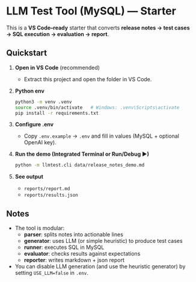 # LLM Test Tool (MySQL) — Starter

This is a **VS Code–ready** starter that converts **release notes → test cases → SQL execution → evaluation → report**.

## Quickstart

1. **Open in VS Code** (recommended)
   - Extract this project and open the folder in VS Code.

2. **Python env**
   ```bash
   python3 -m venv .venv
   source .venv/bin/activate   # Windows: .venv\Scripts\activate
   pip install -r requirements.txt
   ```

3. **Configure .env**
   - Copy `.env.example` → `.env` and fill in values (MySQL + optional OpenAI key).

4. **Run the demo (Integrated Terminal or Run/Debug ▶)**  
   ```bash
   python -m llmtest.cli data/release_notes_demo.md
   ```

5. **See output**
   - `reports/report.md`
   - `reports/results.json`

## Notes
- The tool is modular:
  - **parser**: splits notes into actionable lines
  - **generator**: uses LLM (or simple heuristic) to produce test cases
  - **runner**: executes SQL in MySQL
  - **evaluator**: checks results against expectations
  - **reporter**: writes markdown + json report
- You can disable LLM generation (and use the heuristic generator) by setting `USE_LLM=false` in `.env`.

